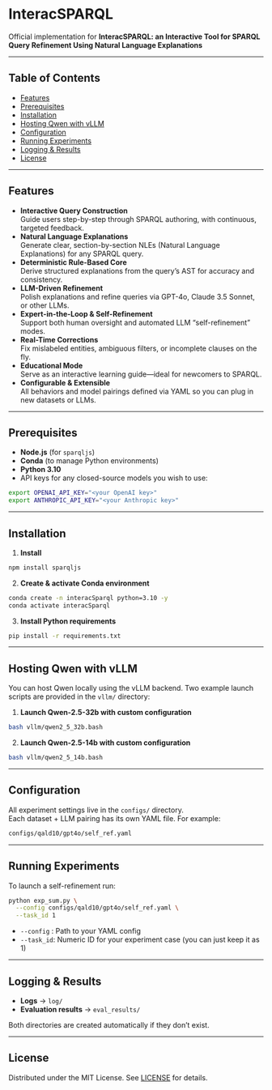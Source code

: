 <!-- # set env and configuration
1. install sparqjs

`npm install sparqljs`

2. Initialize the conda environment

`conda create -n interacSparql python=3.10 -y`
`conda activate interacSparql`


3. install requirement.txt

`pip install -r requirements.txt`


# run exp for self-refinement
4. set API keys for closed-source models: enter your OpenAI key (for GPT4o and GPT4o-mini) and Anthropic (Claude 3.5 Sonnet)

export OPENAI_API_KEY="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"

export ANTHROPIC_API_KEY="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"

5. run self-refinment for different llm on datasets with config YAML file in `config\`

for example, use GPT4o on QALD10:

`python exp_sum.py --config configs/qald10/gpt4o/self_ref.yaml --task_id 1`

6. the log will be save to `log\` and all the results will be save to `eval_results\`
 -->
# InteracSPARQL

Official implementation for **InteracSPARQL: an Interactive Tool for SPARQL Query
Refinement Using Natural Language Explanations**

---

## Table of Contents

- [Features](#features)
- [Prerequisites](#prerequisites)
- [Installation](#installation)
- [Hosting Qwen with vLLM](#hosting-qwen-with-vllm)
- [Configuration](#configuration)
- [Running Experiments](#running-experiments)
- [Logging & Results](#logging--results)
- [License](#license)

---

## Features

- **Interactive Query Construction**\
  Guide users step-by-step through SPARQL authoring, with continuous, targeted feedback.
- **Natural Language Explanations**\
  Generate clear, section-by-section NLEs (Natural Language Explanations) for any SPARQL query.
- **Deterministic Rule-Based Core**\
  Derive structured explanations from the query’s AST for accuracy and consistency.
- **LLM-Driven Refinement**\
  Polish explanations and refine queries via GPT-4o, Claude 3.5 Sonnet, or other LLMs.
- **Expert-in-the-Loop & Self-Refinement**\
  Support both human oversight and automated LLM “self-refinement” modes.
- **Real-Time Corrections**\
  Fix mislabeled entities, ambiguous filters, or incomplete clauses on the fly.
- **Educational Mode**\
  Serve as an interactive learning guide—ideal for newcomers to SPARQL.
- **Configurable & Extensible**\
  All behaviors and model pairings defined via YAML so you can plug in new datasets or LLMs.

---

## Prerequisites

- **Node.js** (for `sparqljs`)
- **Conda** (to manage Python environments)
- **Python 3.10**
- API keys for any closed-source models you wish to use:

```bash
export OPENAI_API_KEY="<your OpenAI key>"
export ANTHROPIC_API_KEY="<your Anthropic key>"
```

---

## Installation

1. **Install**

```bash
npm install sparqljs
```

2. **Create & activate Conda environment**

```bash
conda create -n interacSparql python=3.10 -y
conda activate interacSparql
```

3. **Install Python requirements**

```bash
pip install -r requirements.txt
```

---

## Hosting Qwen with vLLM

You can host Qwen locally using the vLLM backend. Two example launch scripts are provided in the `vllm/` directory:

1. **Launch Qwen-2.5-32b with custom configuration**

```bash
bash vllm/qwen2_5_32b.bash
```

2. **Launch Qwen-2.5-14b with custom configuration**

```bash
bash vllm/qwen2_5_14b.bash
```

---

## Configuration

All experiment settings live in the `configs/` directory.\
Each dataset + LLM pairing has its own YAML file. For example:

```bash
configs/qald10/gpt4o/self_ref.yaml
```

---

## Running Experiments

To launch a self-refinement run:

```bash
python exp_sum.py \
  --config configs/qald10/gpt4o/self_ref.yaml \
  --task_id 1
```

- `--config` : Path to your YAML config
- `--task_id`: Numeric ID for your experiment case (you can just keep it as 1)

---

## Logging & Results

- **Logs** → `log/`
- **Evaluation results** → `eval_results/`

Both directories are created automatically if they don’t exist.

---

## License

Distributed under the MIT License. See [LICENSE](LICENSE) for details.
